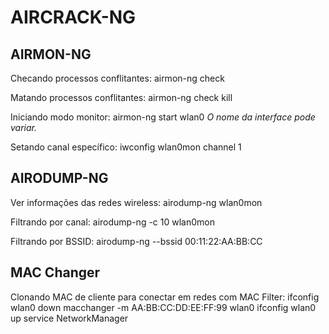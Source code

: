 # AIRCRACK-NG

## AIRMON-NG

Checando processos conflitantes:
airmon-ng check

Matando processos conflitantes:
airmon-ng check kill

Iniciando modo monitor:
airmon-ng start wlan0
*O nome da interface pode variar.*

Setando canal específico:
iwconfig wlan0mon channel 1

## AIRODUMP-NG

Ver informações das redes wireless:
airodump-ng wlan0mon

Filtrando por canal:
airodump-ng -c 10 wlan0mon

Filtrando por BSSID:
airodump-ng --bssid 00:11:22:AA:BB:CC

## MAC Changer

Clonando MAC de cliente para conectar em redes com MAC Filter:
ifconfig wlan0 down
macchanger -m AA:BB:CC:DD:EE:FF:99 wlan0
ifconfig wlan0 up
service NetworkManager
